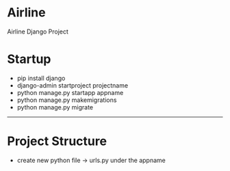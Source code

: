 # Airline
Airline Django Project

# Startup
- pip install django
- django-admin startproject projectname
- python manage.py startapp appname
- python manage.py makemigrations
- python manage.py migrate


--------------------------------------
# Project Structure
- create new python file -> urls.py under the appname
